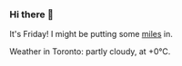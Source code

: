 ### Hi there :wave:

It's Friday! I might be putting some [miles](https://www.strava.com/athletes/889963) in.

Weather in Toronto: partly cloudy, at +0°C.
